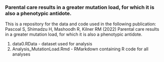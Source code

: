 ### Parental care results in a greater mutation load, for which it is also a phenotypic antidote.


This is a repository for the data and code used in the following publication: Pascoal S, Shimadzu H, Mashoodh R, Kilner RM (2022) Parental care results in a greater mutation load, for which it is also a phenotypic antidote.

1. data0.RData - dataset used for analysis
2. Analysis_MutationLoad.Rmd - RMarkdown containing R code for all analyses

